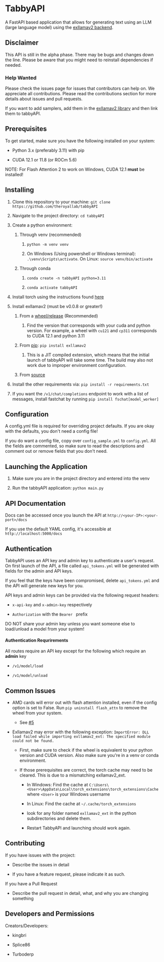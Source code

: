 # TabbyAPI

A FastAPI based application that allows for generating text using an LLM (large language model) using the [exllamav2 backend](https://github.com/turboderp/exllamav2).

## Disclaimer

This API is still in the alpha phase. There may be bugs and changes down the line. Please be aware that you might need to reinstall dependencies if needed.

### Help Wanted

Please check the issues page for issues that contributors can help on. We appreciate all contributions. Please read the contributions section for more details about issues and pull requests.

If you want to add samplers, add them in the [exllamav2 library](https://github.com/turboderp/exllamav2) and then link them to tabbyAPI.

## Prerequisites

To get started, make sure you have the following installed on your system:

- Python 3.x (preferably 3.11) with pip

- CUDA 12.1 or 11.8 (or ROCm 5.6)

NOTE: For Flash Attention 2 to work on Windows, CUDA 12.1 **must** be installed!

## Installing

1. Clone this repository to your machine: `git clone https://github.com/theroyallab/tabbyAPI`

2. Navigate to the project directory: `cd tabbyAPI`

3. Create a python environment:

   1. Through venv (recommended)

      1. `python -m venv venv`

      2. On Windows (Using powershell or Windows terminal): `.\venv\Scripts\activate`. On Linux: `source venv/bin/activate`

   2. Through conda

      1. `conda create -n tabbyAPI python=3.11`

      2. `conda activate tabbyAPI`

4. Install torch using the instructions found [here](https://pytorch.org/get-started/locally/)

5. Install exllamav2 (must be v0.0.8 or greater!)
   
   1. From a [wheel/release](https://github.com/turboderp/exllamav2#method-2-install-from-release-with-prebuilt-extension) (Recommended)
      
      1. Find the version that corresponds with your cuda and python version. For example, a wheel with `cu121` and `cp311` corresponds to CUDA 12.1 and python 3.11
   
   2. From [pip](https://github.com/turboderp/exllamav2#method-3-install-from-pypi): `pip install exllamav2`
      
      1. This is a JIT compiled extension, which means that the initial launch of tabbyAPI will take some time. The build may also not work due to improper environment configuration.
   
   3. From [source](https://github.com/turboderp/exllamav2#method-1-install-from-source)

6. Install the other requirements via: `pip install -r requirements.txt`

7. If you want the `/v1/chat/completions` endpoint to work with a list of messages, install fastchat by running `pip install fschat[model_worker]`

## Configuration

A config.yml file is required for overriding project defaults. If you are okay with the defaults, you don't need a config file!

If you do want a config file, copy over `config_sample.yml` to `config.yml`. All the fields are commented, so make sure to read the descriptions and comment out or remove fields that you don't need.

## Launching the Application

1. Make sure you are in the project directory and entered into the venv

2. Run the tabbyAPI application: `python main.py`

## API Documentation

Docs can be accessed once you launch the API at `http://<your-IP>:<your-port>/docs`

If you use the default YAML config, it's accessible at `http://localhost:5000/docs` 

## Authentication

TabbyAPI uses an API key and admin key to authenticate a user's request. On first launch of the API, a file called `api_tokens.yml` will be generated with fields for the admin and API keys.

If you feel that the keys have been compromised, delete `api_tokens.yml` and the API will generate new keys for you.

API keys and admin keys can be provided via the following request headers:

- `x-api-key` and `x-admin-key` respectively

- `Authorization` with the `Bearer ` prefix

DO NOT share your admin key unless you want someone else to load/unload a model from your system!

#### Authentication Requrirements

All routes require an API key except for the following which require an **admin** key

- `/v1/model/load`

- `/v1/model/unload`

## Common Issues

- AMD cards will error out with flash attention installed, even if the config option is set to False. Run `pip uninstall flash_attn` to remove the wheel from your system.

   - See [#5](https://github.com/theroyallab/tabbyAPI/issues/5)

- Exllamav2 may error with the following exception: `ImportError: DLL load failed while importing exllamav2_ext: The specified module could not be found.`

   - First, make sure to check if the wheel is equivalent to your python version and CUDA version. Also make sure you're in a venv or conda environment.

   - If those prerequisites are correct, the torch cache may need to be cleared. This is due to a mismatching exllamav2_ext.

      - In Windows: Find the cache at `C:\Users\<User>\AppData\Local\torch_extensions\torch_extensions\Cache` where `<User>` is your Windows username

      - In Linux: Find the cache at `~/.cache/torch_extensions`

      - look for any folder named `exllamav2_ext` in the python subdirectories and delete them.

      - Restart TabbyAPI and launching should work again.

## Contributing

If you have issues with the project:

- Describe the issues in detail

- If you have a feature request, please indicate it as such.

If you have a Pull Request

- Describe the pull request in detail, what, and why you are changing something

## Developers and Permissions

Creators/Developers:

- kingbri

- Splice86

- Turboderp
